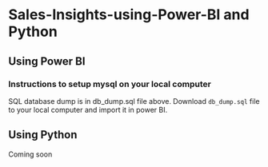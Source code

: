 # Sales-Insights-using-Power-BI and Python

## Using Power BI

### Instructions to setup mysql on your local computer

SQL database dump is in db_dump.sql file above. Download `db_dump.sql` file to your local computer and import it in power BI.


## Using Python
Coming soon
